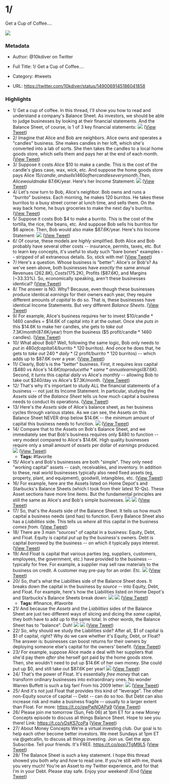 # 1/
Get a Cup of Coffee....

![](https://pbs.twimg.com/profile_images/1248079061043183616/RUaZCHOi.jpg)

### Metadata

- Author: @10kdiver on Twitter
- Full Title: 1/
Get a Cup of Coffee....
- Category: #tweets


- URL: https://twitter.com/10kdiver/status/1490069145186041858

### Highlights

- 1/
  Get a cup of coffee.
  In this thread, I'll show you how to read and understand a company's Balance Sheet.
  As investors, we should be able to judge businesses by looking at their financial statements.
  And the Balance Sheet, of course, is 1 of 3 key financial statements: 
  ![](https://pbs.twimg.com/media/FK1WJY4VUAMXFFI.jpg) ([View Tweet](https://twitter.com/10kdiver/status/1490069145186041858))
- 2/
  Imagine that Alice and Bob are neighbors.
  Alice owns and operates a "candles" business.
  She makes candles in her loft, which she's converted into a lab of sorts.
  She then takes the candles to a local home goods store, which sells them and pays her at the end of each month. ([View Tweet](https://twitter.com/10kdiver/status/1490069148965081089))
- 3/
  Suppose it costs Alice $10 to make a candle. This is the cost of the candle's glass case, wax, wick, etc.
  And suppose the home goods store pays Alice $15/candle, and sells 1460 of her candles every month.
  Then, Alice would make ~$87.6K/year. Here's her Income Statement: 
  ![](https://pbs.twimg.com/media/FK15q5lVQAUapXf.jpg) ([View Tweet](https://twitter.com/10kdiver/status/1490069154677682178))
- 4/
  Let's now turn to Bob, Alice's neighbor.
  Bob owns and runs a "burrito" business.
  Each morning, he makes 120 burritos. He takes these burritos to a busy street corner at lunch time, and sells them.
  On the way back home, he buys groceries to make the next day's burritos. ([View Tweet](https://twitter.com/10kdiver/status/1490069158079262721))
- 5/
  Suppose it costs Bob $4 to make a burrito. This is the cost of the tortilla, the rice, the beans, etc.
  And suppose Bob sells his burritos for $6 apiece.
  Then, Bob would also make $87.6K/year.
  Here's *his* Income Statement: 
  ![](https://pbs.twimg.com/media/FK154D7UYAQx9zL.jpg) ([View Tweet](https://twitter.com/10kdiver/status/1490069163708010497))
- 6/
  Of course, these models are *highly* simplified.
  Both Alice and Bob probably have several other costs -- insurance, permits, taxes, etc.
  But to learn key concepts, it's useful to study such "bare bones" examples -- stripped of all extraneous details.
  So, stick with me! ([View Tweet](https://twitter.com/10kdiver/status/1490069166845415427))
- 7/
  Here's a question.
  Whose business is "better": Alice's or Bob's?
  As we've seen above, both businesses have *exactly* the same annual Revenues ($262.8K), Costs ($175.2K), Profits ($87.6K), and Margins (~33.33%).
  So, economically speaking, aren't these businesses identical? ([View Tweet](https://twitter.com/10kdiver/status/1490069169143836673))
- 8/
  The answer is NO.
  Why?
  Because, even though these businesses produce identical *earnings* for their owners each year, they require different amounts of *capital* to do so.
  That is, these businesses have identical Income Statements. But very different *Balance Sheets*. ([View Tweet](https://twitter.com/10kdiver/status/1490069171400437765))
- 9/
  For example, Alice's business requires her to invest $10/candle * 1460 candles = $14.6K of capital into it at the outset.
  Once she *puts in* this $14.6K to make her candles, she gets to *take out* $7.3K/month ($87.6K/year) from the business ($5 profit/candle * 1460 candles). ([View Tweet](https://twitter.com/10kdiver/status/1490069173690519555))
- 10/
  What about Bob?
  Well, following the same logic, Bob only needs to *put in* $480 of capital ($4/burrito * 120 burritos).
  And once he does that, he gets to *take out* $240 *daily* ($2 profit/burrito * 120 burritos) -- which adds up to $87.6K over a year. ([View Tweet](https://twitter.com/10kdiver/status/1490069176148377602))
- 11/
  Clearly, Bob's is the "better" business.
  First, it requires *less* capital ($480 vs Alice's $14.6K) to produce the *same* annual earnings ($87.6K).
  Second, it *turns* this capital *daily* vs Alice's *monthly* -- allowing Bob to take out $240/day vs Alice's $7.3K/month. ([View Tweet](https://twitter.com/10kdiver/status/1490069178614620160))
- 12/
  That's why it's important to study ALL the financial statements of a business -- not just its Income Statement.
  In particular, studying the *Assets* side of the *Balance Sheet* tells us how much capital a business needs to conduct its operations. ([View Tweet](https://twitter.com/10kdiver/status/1490069181001199617))
- 13/
  Here's the *Assets* side of Alice's balance sheet, as her business cycles through various states.
  As we can see, the Assets on this Balance Sheet NEVER drop below $14.6K -- the *minimum* amount of capital this business needs to function. 
  ![](https://pbs.twimg.com/media/FK2byarVUAAfC9n.jpg) ([View Tweet](https://twitter.com/10kdiver/status/1490069187141660672))
- 14/
  Compare that to the Assets on Bob's Balance Sheet, and we immediately see that Bob's business requires only $480 to function -- very modest compared to Alice's $14.6K.
  High quality businesses require only a small amount of *assets* per dollar of *earnings* produced. 
  ![](https://pbs.twimg.com/media/FK2cuuzVEAIwYwN.jpg) ([View Tweet](https://twitter.com/10kdiver/status/1490069193881907202))
    - **Tags:** #favorite
- 15/
  Alice's and Bob's businesses are both "simple". They only need "working capital" assets -- cash, receivables, and inventory.
  In addition to these, real world businesses typically also need fixed assets (eg, property, plant, and equipment), goodwill, intangibles, etc. ([View Tweet](https://twitter.com/10kdiver/status/1490069197811970050))
- 16/
  For example, here are the Assets listed on Home Depot's and Starbucks's Balance Sheets (which I took from their latest 10-Qs).
  These Asset sections have more line items. But the fundamental principles are still the same as Alice's and Bob's simple businesses. 
  ![](https://pbs.twimg.com/media/FK2kN37UcAE1A5y.jpg) 
  ![](https://pbs.twimg.com/media/FK2kN37VEAIeVx2.jpg) ([View Tweet](https://twitter.com/10kdiver/status/1490069204585701376))
- 17/
  So, that's the *Assets* side of the Balance Sheet. It tells us how much capital a business needs (and has) to function.
  Every Balance Sheet also has a *Liabilities* side. This tells us *where* all this capital in the business *comes from*. ([View Tweet](https://twitter.com/10kdiver/status/1490069207593062400))
- 18/
  There are 3 main "sources" of capital in a business: Equity, Debt, and Float.
  Equity is capital *put up* by the business's owners.
  Debt is capital *borrowed* by the business -- on which it typically pays interest. ([View Tweet](https://twitter.com/10kdiver/status/1490069209895686145))
- 19/
  And Float is capital that various parties (eg, suppliers, customers, employees, the government, etc.) have provided to the business -- typically for free.
  For example, a supplier may sell raw materials to the business on credit. A customer may pre-pay for an order. Etc. 
  ![](https://pbs.twimg.com/media/FK2sbRdVkAMDQXr.jpg) ([View Tweet](https://twitter.com/10kdiver/status/1490069217596481536))
- 20/
  So, that's what the Liabilities side of the Balance Sheet does. It breaks down the capital in the business by *source* -- into Equity, Debt, and Float.
  For example, here's how the Liabilities listed on Home Depot's and Starbucks's Balance Sheets break down: 
  ![](https://pbs.twimg.com/media/FK2zp9VVEAYpwj8.jpg) 
  ![](https://pbs.twimg.com/media/FK2zsyZVIAAPkDx.jpg) ([View Tweet](https://twitter.com/10kdiver/status/1490069225926389760))
    - **Tags:** #finance, #favorite
- 21/
  And because the *Assets* and the *Liabilities* sides of the Balance Sheet are just two different ways of slicing and dicing the *same* capital, they both have to add up to the same total.
  In other words, the Balance Sheet has to "balance". Duh! 
  ![](https://pbs.twimg.com/media/FK21EhgVEAMSSpR.jpg) 
  ![](https://pbs.twimg.com/media/FK21HE3VcAAxOVV.jpg) ([View Tweet](https://twitter.com/10kdiver/status/1490069234696679424))
- 22/
  So, why should we study the Liabilities side?
  After all, $1 of capital is $1 of capital, right? Why do we care whether it's Equity, Debt, or Float?
  The answer is: businesses can boost returns for their owners by deploying someone else's capital for the owners' benefit. ([View Tweet](https://twitter.com/10kdiver/status/1490069238819667970))
- 23/
  For example, suppose Alice made a deal with her suppliers that she'd pay them *after* she herself got paid by the home goods store.
  Then, she wouldn't need to put up $14.6K of her own money. She could put up $0, and still take out $87.6K per year! 
  ![](https://pbs.twimg.com/media/FK29j-rVEAQAxUu.jpg) ([View Tweet](https://twitter.com/10kdiver/status/1490069248529494018))
- 24/
  That's the power of Float.
  It's essentially *free money* that can transform ordinary businesses into extraordinary ones.
  No wonder Warren Buffett is such a big fan!
  From his 2009 letter: 
  ![](https://pbs.twimg.com/media/FK3AOi2VgAE773k.jpg) ([View Tweet](https://twitter.com/10kdiver/status/1490069256725155842))
- 25/
  And it's not just Float that provides this kind of "leverage".
  The other non-Equity source of capital -- Debt -- can do so too. But Debt can also increase risk and make a business fragile -- usually to a larger extent than Float.
  For more: https://t.co/gwPwNOAPa9 ([View Tweet](https://twitter.com/10kdiver/status/1490069260395106307))
- 26/
  Please join me tomorrow (Sun, Feb 06) at 1pm ET for a new Money Concepts episode to discuss all things Balance Sheet.
  Hope to see you there!
  Link: https://t.co/yDsKS7coPa ([View Tweet](https://twitter.com/10kdiver/status/1490069590319132672))
- 27/
  About Money Concepts
  We're a virtual investing club. Our goal is to help each other become better investors.
  We meet Sundays at 1pm ET via @getcallin, to discuss all things investing.
  Join us. Get the app. Subscribe. Tell your friends.
  It's FREE.
  https://t.co/pop7TgM9L5 ([View Tweet](https://twitter.com/10kdiver/status/1490069592336596995))
- 28/
  The Balance Sheet is such a key statement. I hope this thread showed you both *why* and *how* to read one. 
  If you're still with me, thank you very much! You're an Asset to my Twitter experience, and for that I'm in your Debt.
  Please stay safe. Enjoy your weekend!
  /End ([View Tweet](https://twitter.com/10kdiver/status/1490069593934598149))
